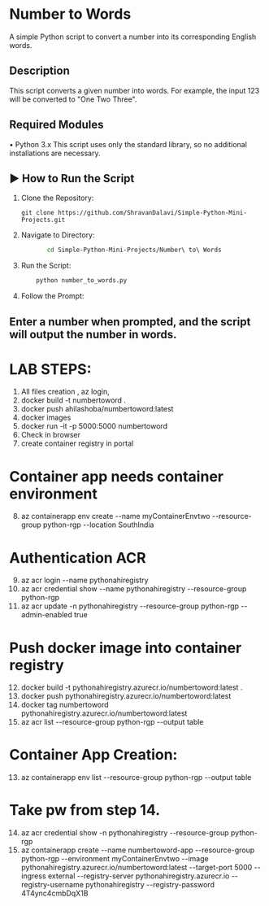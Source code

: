 # Number to Words
A simple Python script to convert a number into its corresponding English words.

## Description
This script converts a given number into words. For example, the input 123 will be converted to "One Two Three".

## Required Modules
• Python 3.x
This script uses only the standard library, so no additional installations are necessary.

## ▶️ How to Run the Script
1. Clone the Repository:
   ```
   git clone https://github.com/ShravanDalavi/Simple-Python-Mini-Projects.git
   ```
2. Navigate to Directory:
   ```bash 
          cd Simple-Python-Mini-Projects/Number\ to\ Words
   ```
3. Run the Script:
   ```bash 
       python number_to_words.py
   ```

4. Follow the Prompt: 


Enter a number when prompted, and the script will output the number in words.
---------------------
# LAB STEPS:
1. All files creation , az login,
2. docker build -t numbertoword .
3. docker push ahilashoba/numbertoword:latest
4. docker images
5. docker run -it -p 5000:5000 numbertoword
6. Check in browser
7. create container registry in portal



# Container app needs container environment
8. az containerapp env create --name myContainerEnvtwo --resource-group python-rgp --location SouthIndia
# Authentication ACR
9. az acr login --name pythonahiregistry
10. az acr credential show --name pythonahiregistry --resource-group python-rgp
11. az acr update -n pythonahiregistry --resource-group python-rgp --admin-enabled true


# Push docker image into container registry
12. docker build -t pythonahiregistry.azurecr.io/numbertoword:latest .
13. docker push pythonahiregistry.azurecr.io/numbertoword:latest
14. docker tag numbertoword pythonahiregistry.azurecr.io/numbertoword:latest
15. az acr list  --resource-group python-rgp --output table
# Container App Creation:
13.  az containerapp env list --resource-group python-rgp --output table
# Take pw from step 14.
14. az acr credential show -n pythonahiregistry --resource-group python-rgp
15. az containerapp create --name numbertoword-app --resource-group python-rgp --environment myContainerEnvtwo --image pythonahiregistry.azurecr.io/numbertoword:latest --target-port 5000 --ingress external --registry-server pythonahiregistry.azurecr.io --registry-username pythonahiregistry --registry-password 4T4ync4cmbDqX1B

